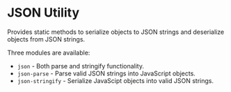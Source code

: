 JSON Utility
============

Provides static methods to serialize objects to JSON strings and deserialize objects from JSON strings.

Three modules are available:

-   `json` - Both parse and stringify functionality.
-   `json-parse` - Parse valid JSON strings into JavaScript objects.
-   `json-stringify` - Serialize JavaScipt objects into valid JSON strings.

